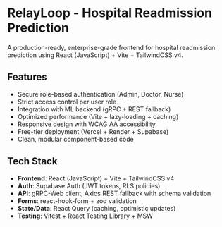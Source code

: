 # RelayLoop - Hospital Readmission Prediction

A production-ready, enterprise-grade frontend for hospital readmission prediction using React (JavaScript) + Vite + TailwindCSS v4.

## Features

- Secure role-based authentication (Admin, Doctor, Nurse)
- Strict access control per user role
- Integration with ML backend (gRPC + REST fallback)
- Optimized performance (Vite + lazy-loading + caching)
- Responsive design with WCAG AA accessibility
- Free-tier deployment (Vercel + Render + Supabase)
- Clean, modular component-based code

## Tech Stack

- **Frontend**: React (JavaScript) + Vite + TailwindCSS v4
- **Auth**: Supabase Auth (JWT tokens, RLS policies)
- **API**: gRPC-Web client, Axios REST fallback with schema validation
- **Forms**: react-hook-form + zod validation
- **State/Data**: React Query (caching, optimistic updates)
- **Testing**: Vitest + React Testing Library + MSW
